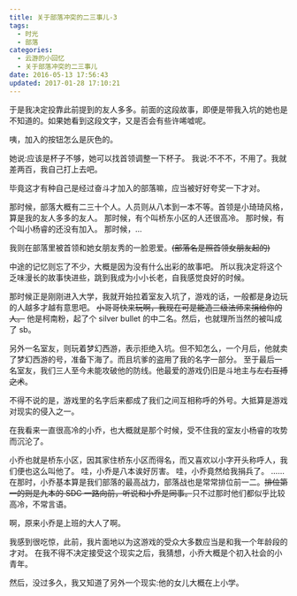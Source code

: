 ```yaml
---
title: 关于部落冲突的二三事儿-3
tags:
  - 时光
  - 部落
categories:
  - 云游的小回忆
  - 关于部落冲突的二三事儿
date: 2016-05-13 17:56:43
updated: 2017-01-28 17:10:21
---
```


于是我决定投靠此前提到的友人多多。前面的这段故事，即便是带我入坑的她也是不知道的。如果她看到这段文字，又是否会有些许唏嘘呢。

咦，加入的按钮怎么是灰色的。

她说:应该是杯子不够，她可以找首领调整一下杯子。
我说:不不不，不用了。我就差两百，我自己打上去吧。

毕竟这才有种自己是经过奋斗才加入的部落嘛，应当被好好夸奖一下才对。

那时候，部落大概有二三十个人。人员则从八本到一本不等。首领是小琦琦风格，算是我的友人多多的友人。
那时候，有个叫桥东小区的人还很高冷。
那时候，有个叫小杨睿的还没有加入。
那时候，…

<!--more-->

我则在部落里被首领和她女朋友秀的一脸恩爱。~~(部落名是照首领女朋友起的)~~

中途的记忆则忘了不少，大概是因为没有什么出彩的故事吧。
所以我决定将这个乏味漫长的故事快进些，跳到我成为小小长老，自我感觉良好的时候。

那时候正是刚刚进入大学，我就开始拉着室友入坑了，游戏的话，一般都是身边玩的人越多才越有意思吧。
~~小哥哥快来玩啊，我现在可是能造三级法师来捐给你的人。~~
他是柯南粉，起了个 silver bullet 的中二名。然后，也就理所当然的被叫成了 sb。

另外一名室友，则玩着梦幻西游，表示拒绝入坑。但不知怎么，一个月后，他就卖了梦幻西游的号，准备下海了。而且坑爹的盗用了我的名字一部分。
至于最后一名室友，我们三人至今未能攻破他的防线。他最爱的游戏仍旧是斗地主与~~左右互搏之术~~。

不得不说的是，游戏里的名字后来都成了我们之间互相称呼的外号。大抵算是游戏对现实的侵入之一。

在我看来一直很高冷的小乔，也大概就是那个时候，受不住我的室友小杨睿的攻势而沉沦了。

小乔也就是桥东小区，因其家住桥东小区而得名，而又喜欢以小字开头称呼人，我们便也这么叫他了。
哇，小乔是八本诶好厉害。
哇，小乔竟然给我捐兵了。
……
在那时，小乔基本算是我们部落的最高战力，部落战也是常常排位前一二。~~排位第一的则是九本的 SDC 一路向前，听说和小乔是同事。~~只不过那时他们都似乎比较高冷，不常言语。

啊，原来小乔是上班的大人了啊。

我感到很吃惊，此前，我片面地以为这游戏的受众大多数应当是和我一个年龄段的才对。
在我不得不决定接受这个现实之后，我猜想，小乔大概是个初入社会的小青年。

然后，没过多久，我又知道了另外一个现实:他的女儿大概在上小学。
